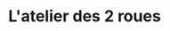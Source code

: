 ---
title: "L'atelier des 2 roues"
url: /le-pecq/latelier-des-2-roues-avenue-jean-jaures/
shop: Fahrrad
---